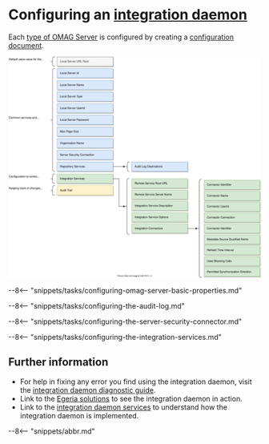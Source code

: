 <!-- SPDX-License-Identifier: CC-BY-4.0 -->
<!-- Copyright Contributors to the Egeria project. -->

# Configuring an [integration daemon](/egeria/concepts/integration-daemon)

Each [type of OMAG Server](/egeria/concepts/omag-server/#types-of-omag-server) is configured by creating
a [configuration document](/egeria/concepts/configuration-document).

![Configuration for an integration daemon](integration-daemon-config.svg)

--8<-- "snippets/tasks/configuring-omag-server-basic-properties.md"

--8<-- "snippets/tasks/configuring-the-audit-log.md"

--8<-- "snippets/tasks/configuring-the-server-security-connector.md"

--8<-- "snippets/tasks/configuring-the-integration-services.md"

## Further information

- For help in fixing any error you find using the integration daemon, visit the
  [integration daemon diagnostic guide](/egeria-docs/guides/diagnostic-guide/integration-daemon-diagnostic-guide.md).
- Link to the [Egeria solutions](/egeria-docs/patterns/metadata-integration) to see the integration
  daemon in action.
- Link to the [integration daemon services](/egeria-docs/services/integration-daemon-services) to
  understand how the integration daemon is implemented.

--8<-- "snippets/abbr.md"
